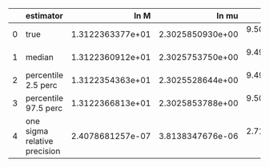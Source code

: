 |    | estimator                    |             ln M |            ln mu |                a |               p0 |               e0 |               DL |         costhetaS |             phiS |        costhetaK |             phiK |       Phivarphi0 |            Phir0 |           Lambda |
|---:|:-----------------------------|-----------------:|-----------------:|-----------------:|-----------------:|-----------------:|-----------------:|------------------:|-----------------:|-----------------:|-----------------:|-----------------:|-----------------:|-----------------:|
|  0 | true                         | 1.3122363377e+01 | 2.3025850930e+00 | 9.5000000000e-01 | 1.1992934054e+01 | 4.0000000000e-01 | 7.0451294350e-01 |  6.1232339957e-17 | 3.1415926536e+00 | 7.0710678119e-01 | 1.0471975512e+00 | 1.0471975512e+00 | 3.1415926536e+00 | 0.0000000000e+00 |
|  1 | median                       | 1.3122360912e+01 | 2.3025753750e+00 | 9.4999746659e-01 | 1.1992962267e+01 | 3.9999895894e-01 | 7.0908410743e-01 |  3.3865446098e-03 | 3.1402548732e+00 | 7.0500360375e-01 | 1.0377026209e+00 | 1.0553974059e+00 | 3.1166333236e+00 | 2.5761644989e-05 |
|  2 | percentile 2.5 perc          | 1.3122354363e+01 | 2.3025528644e+00 | 9.4999144477e-01 | 1.1992917020e+01 | 3.9999641503e-01 | 6.6673737230e-01 | -3.9806608800e-02 | 3.1342867957e+00 | 6.7020673990e-01 | 9.6367612598e-01 | 9.3699740905e-01 | 3.0056662166e+00 | 1.1915333227e-06 |
|  3 | percentile 97.5 perc         | 1.3122366813e+01 | 2.3025853788e+00 | 9.5000157563e-01 | 1.1993030018e+01 | 4.0000101479e-01 | 7.5937683904e-01 |  4.8966293180e-02 | 3.1463281382e+00 | 7.3753563754e-01 | 1.1119932174e+00 | 1.1751639440e+00 | 3.2168803310e+00 | 8.6099105648e-05 |
|  4 | one sigma relative precision | 2.4078681257e-07 | 3.8138347676e-06 | 2.7155193663e-06 | 2.4041527704e-06 | 2.9162713320e-06 | 3.3419513495e-02 |  6.0711570435e+00 | 9.7791603128e-04 | 2.4379919670e-02 | 3.6781100561e-02 | 5.7778949677e-02 | 1.7189686489e-02 | 7.6142910736e-01 |